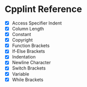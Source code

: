 # Cpplint Reference

- [x] Access Specifier Indent
- [x] Column Length
- [x] Constant
- [x] Copyright
- [x] Function Brackets
- [x] If-Else Brackets
- [x] Indentation
- [x] Newline Character
- [x] Switch Brackets
- [x] Variable
- [x] While Brackets
